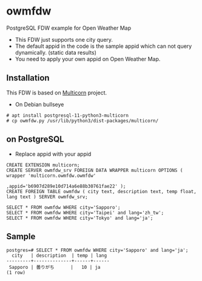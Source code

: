 # owmfdw
PostgreSQL FDW example for Open Weather Map

- This FDW just supports one city query.
- The default appid in the code is the sample appid which can not query dynamically. (static data results)
- You need to apply your own appid on Open Weather Map.

## Installation
This FDW is based on [Multicorn](https://multicorn.org/) project.

- On Debian bullseye 

```
# apt install postgresql-11-python3-multicorn
# cp owmfdw.py /usr/lib/python3/dist-packages/multicorn/
```

## on PostgreSQL

- Replace appid with your appid

```
CREATE EXTENSION multicorn;
CREATE SERVER owmfdw_srv FOREIGN DATA WRAPPER multicorn OPTIONS ( wrapper 'multicorn.owmfdw.owmfdw'
                                                                 ,appid='b6907d289e10d714a6e88b30761fae22' );
CREATE FOREIGN TABLE owmfdw ( city text, description text, temp float, lang text ) SERVER owmfdw_srv;

SELECT * FROM owmfdw WHERE city='Sapporo';
SELECT * FROM owmfdw WHERE city='Taipei' and lang='zh_tw';
SELECT * FROM owmfdw WHERE city='Tokyo' and lang='ja';
```

## Sample

```
postgres=# SELECT * FROM owmfdw WHERE city='Sapporo' and lang='ja';
  city   | description  | temp | lang 
---------+--------------+------+------
 Sapporo | 曇りがち      |   10 | ja
(1 row)
```
